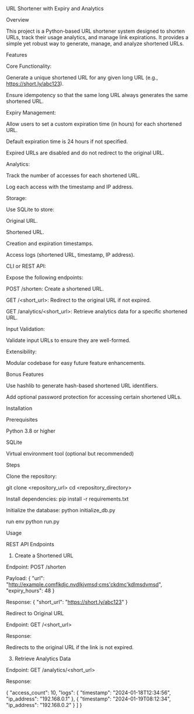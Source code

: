 URL Shortener with Expiry and Analytics

Overview

This project is a Python-based URL shortener system designed to shorten URLs, track their usage analytics, and manage link expirations. It provides a simple yet robust way to generate, manage, and analyze shortened URLs.

Features

Core Functionality:

Generate a unique shortened URL for any given long URL (e.g., https://short.ly/abc123).

Ensure idempotency so that the same long URL always generates the same shortened URL.

Expiry Management:

Allow users to set a custom expiration time (in hours) for each shortened URL.

Default expiration time is 24 hours if not specified.

Expired URLs are disabled and do not redirect to the original URL.

Analytics:

Track the number of accesses for each shortened URL.

Log each access with the timestamp and IP address.

Storage:

Use SQLite to store:

Original URL.

Shortened URL.

Creation and expiration timestamps.

Access logs (shortened URL, timestamp, IP address).

CLI or REST API:

Expose the following endpoints:

POST /shorten: Create a shortened URL.

GET /<short_url>: Redirect to the original URL if not expired.

GET /analytics/<short_url>: Retrieve analytics data for a specific shortened URL.

Input Validation:

Validate input URLs to ensure they are well-formed.

Extensibility:

Modular codebase for easy future feature enhancements.

Bonus Features

Use hashlib to generate hash-based shortened URL identifiers.

Add optional password protection for accessing certain shortened URLs.

Installation

Prerequisites

Python 3.8 or higher

SQLite

Virtual environment tool (optional but recommended)

Steps

Clone the repository:

git clone <repository_url>
cd <repository_directory>

Install dependencies:
pip install -r requirements.txt

Initialize the database:
python initialize_db.py

run env
python run.py

Usage

REST API Endpoints

1. Create a Shortened URL

Endpoint: POST /shorten

Payload:
{
  "url": "http://example.comflkdjc.nvdlkjvmsd;cms'ckdmc'kdlmsdvmsd",
  "expiry_hours": 48
}

Response:
{
  "short_url": "https://short.ly/abc123"
}

Redirect to Original URL

Endpoint: GET /<short_url>

Response:

Redirects to the original URL if the link is not expired.

3. Retrieve Analytics Data

Endpoint: GET /analytics/<short_url>


Response:

{
  "access_count": 10,
  "logs": {
      "timestamp": "2024-01-18T12:34:56",
      "ip_address": "192.168.0.1"
    },
    {
      "timestamp": "2024-01-19T08:12:34",
      "ip_address": "192.168.0.2"
    }
  ]
}

